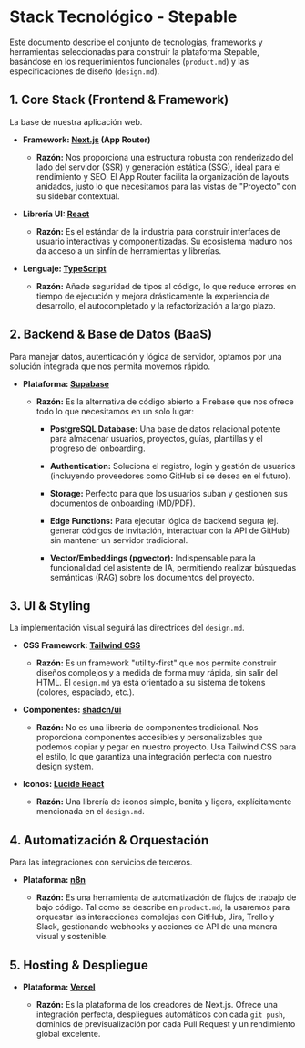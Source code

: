 # Stack Tecnológico - Stepable

Este documento describe el conjunto de tecnologías, frameworks y herramientas seleccionadas para construir la plataforma Stepable, basándose en los requerimientos funcionales (`product.md`) y las especificaciones de diseño (`design.md`).

## 1. Core Stack (Frontend & Framework)

La base de nuestra aplicación web.

* **Framework: [Next.js](https://nextjs.org/) (App Router)**

  * **Razón:** Nos proporciona una estructura robusta con renderizado del lado del servidor (SSR) y generación estática (SSG), ideal para el rendimiento y SEO. El App Router facilita la organización de layouts anidados, justo lo que necesitamos para las vistas de "Proyecto" con su sidebar contextual.

* **Librería UI: [React](https://react.dev/)**

  * **Razón:** Es el estándar de la industria para construir interfaces de usuario interactivas y componentizadas. Su ecosistema maduro nos da acceso a un sinfín de herramientas y librerías.

* **Lenguaje: [TypeScript](https://www.typescriptlang.org/)**

  * **Razón:** Añade seguridad de tipos al código, lo que reduce errores en tiempo de ejecución y mejora drásticamente la experiencia de desarrollo, el autocompletado y la refactorización a largo plazo.

## 2. Backend & Base de Datos (BaaS)

Para manejar datos, autenticación y lógica de servidor, optamos por una solución integrada que nos permita movernos rápido.

* **Plataforma: [Supabase](https://supabase.com/)**

  * **Razón:** Es la alternativa de código abierto a Firebase que nos ofrece todo lo que necesitamos en un solo lugar:

    * **PostgreSQL Database:** Una base de datos relacional potente para almacenar usuarios, proyectos, guías, plantillas y el progreso del onboarding.

    * **Authentication:** Soluciona el registro, login y gestión de usuarios (incluyendo proveedores como GitHub si se desea en el futuro).

    * **Storage:** Perfecto para que los usuarios suban y gestionen sus documentos de onboarding (MD/PDF).

    * **Edge Functions:** Para ejecutar lógica de backend segura (ej. generar códigos de invitación, interactuar con la API de GitHub) sin mantener un servidor tradicional.

    * **Vector/Embeddings (pgvector):** Indispensable para la funcionalidad del asistente de IA, permitiendo realizar búsquedas semánticas (RAG) sobre los documentos del proyecto.

## 3. UI & Styling

La implementación visual seguirá las directrices del `design.md`.

* **CSS Framework: [Tailwind CSS](https://tailwindcss.com/)**

  * **Razón:** Es un framework "utility-first" que nos permite construir diseños complejos y a medida de forma muy rápida, sin salir del HTML. El `design.md` ya está orientado a su sistema de tokens (colores, espaciado, etc.).

* **Componentes: [shadcn/ui](https://ui.shadcn.com/)**

  * **Razón:** No es una librería de componentes tradicional. Nos proporciona componentes accesibles y personalizables que podemos copiar y pegar en nuestro proyecto. Usa Tailwind CSS para el estilo, lo que garantiza una integración perfecta con nuestro design system.

* **Iconos: [Lucide React](https://lucide.dev/)**

  * **Razón:** Una librería de iconos simple, bonita y ligera, explícitamente mencionada en el `design.md`.

## 4. Automatización & Orquestación

Para las integraciones con servicios de terceros.

* **Plataforma: [n8n](https://n8n.io/)**

  * **Razón:** Es una herramienta de automatización de flujos de trabajo de bajo código. Tal como se describe en `product.md`, la usaremos para orquestar las interacciones complejas con GitHub, Jira, Trello y Slack, gestionando webhooks y acciones de API de una manera visual y sostenible.

## 5. Hosting & Despliegue

* **Plataforma: [Vercel](https://vercel.com/)**

  * **Razón:** Es la plataforma de los creadores de Next.js. Ofrece una integración perfecta, despliegues automáticos con cada `git push`, dominios de previsualización por cada Pull Request y un rendimiento global excelente.